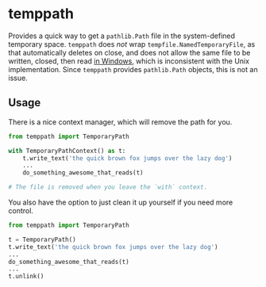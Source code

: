 # temppath

Provides a quick way to get a `pathlib.Path` file in the system-defined
temporary space.  `temppath` does _not_ wrap `tempfile.NamedTemporaryFile`,
as that automatically deletes on close, and does not allow the same file to be
written, closed, then read [in Windows](https://docs.python.org/3/library/tempfile.html#tempfile.NamedTemporaryFile),
which is inconsistent with the Unix implementation.  Since `temppath`
provides `pathlib.Path` objects, this is not an issue.

## Usage

There is a nice context manager, which will remove the path for you.

```python
from temppath import TemporaryPath

with TemporaryPathContext() as t:
    t.write_text('the quick brown fox jumps over the lazy dog')
    ...
    do_something_awesome_that_reads(t)

# The file is removed when you leave the `with` context.
```

You also have the option to just clean it up yourself if you need more control.

```python
from temppath import TemporaryPath

t = TemporaryPath()
t.write_text('the quick brown fox jumps over the lazy dog')
...
do_something_awesome_that_reads(t)
...
t.unlink()
```
